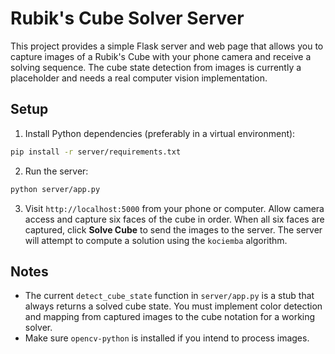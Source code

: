 # Rubik's Cube Solver Server

This project provides a simple Flask server and web page that allows you to
capture images of a Rubik's Cube with your phone camera and receive a solving
sequence. The cube state detection from images is currently a placeholder and
needs a real computer vision implementation.

## Setup

1. Install Python dependencies (preferably in a virtual environment):

```bash
pip install -r server/requirements.txt
```

2. Run the server:

```bash
python server/app.py
```

3. Visit `http://localhost:5000` from your phone or computer. Allow camera
   access and capture six faces of the cube in order. When all six faces are
   captured, click **Solve Cube** to send the images to the server. The server
   will attempt to compute a solution using the `kociemba` algorithm.

## Notes

- The current `detect_cube_state` function in `server/app.py` is a stub that
  always returns a solved cube state. You must implement color detection and
  mapping from captured images to the cube notation for a working solver.
- Make sure `opencv-python` is installed if you intend to process images.
